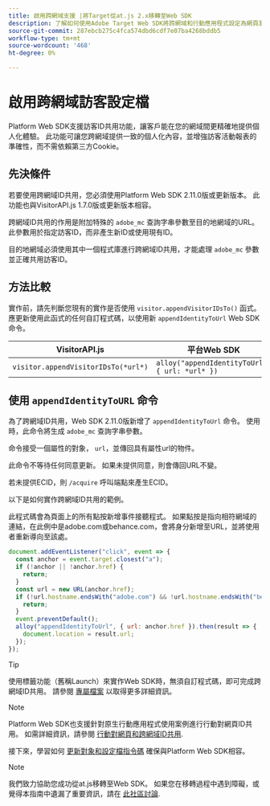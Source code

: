 ```yaml
---
title: 啟用跨網域支援 |將Target從at.js 2.x移轉至Web SDK
description: 了解如何使用Adobe Target Web SDK將跨網域和行動應用程式設定為網頁瀏覽器案例。
source-git-commit: 287ebcb275c4fca574dbd6cdf7e07ba4268bddb5
workflow-type: tm+mt
source-wordcount: '468'
ht-degree: 0%

---
```


# 啟用跨網域訪客設定檔

Platform Web SDK支援訪客ID共用功能，讓客戶能在您的網域間更精確地提供個人化體驗。 此功能可讓您跨網域提供一致的個人化內容，並增強訪客活動報表的準確性，而不需依賴第三方Cookie。

## 先決條件

若要使用跨網域ID共用，您必須使用Platform Web SDK 2.11.0版或更新版本。 此功能也與VisitorAPI.js 1.7.0版或更新版本相容。

跨網域ID共用的作用是附加特殊的 `adobe_mc` 查詢字串參數至目的地網域的URL。 此參數用於指定訪客ID，而非產生新ID或使用現有ID。

目的地網域必須使用其中一個程式庫進行跨網域ID共用，才能處理 `adobe_mc` 參數並正確共用訪客ID。

## 方法比較

實作前，請先判斷您現有的實作是否使用 `visitor.appendVisitorIDsTo()` 函式。 應更新使用此函式的任何自訂程式碼，以使用新 `appendIdentityToUrl` Web SDK命令。

| VisitorAPI.js | 平台Web SDK |
| --- | --- |
| `visitor.appendVisitorIDsTo(*url*)` | `alloy("appendIdentityToUrl", { url: *url* })` |

## 使用 `appendIdentityToURL` 命令

為了跨網域ID共用，Web SDK 2.11.0版新增了 `appendIdentityToUrl` 命令。 使用時，此命令將生成 `adobe_mc` 查詢字串參數。

命令接受一個屬性的對象， `url`，並傳回具有屬性url的物件。

此命令不等待任何同意更新。 如果未提供同意，則會傳回URL不變。

若未提供ECID，則 `/acquire` 呼叫端點來產生ECID。

以下是如何實作跨網域ID共用的範例。

此程式碼會為頁面上的所有點按新增事件接聽程式。 如果點按是指向相符網域的連結，在此例中是adobe.com或behance.com，會將身分新增至URL，並將使用者重新導向至該處。

```Javascript
document.addEventListener("click", event => {
  const anchor = event.target.closest("a");
  if (!anchor || !anchor.href) {
    return;
  }
  const url = new URL(anchor.href);
  if (!url.hostname.endsWith("adobe.com") && !url.hostname.endsWith("behance.com")) {
    return;
  }
  event.preventDefault();
  alloy("appendIdentityToUrl", { url: anchor.href }).then(result => {
    document.location = result.url;
  });
});
```

>[!TIP]
>
>使用標籤功能（舊稱Launch）來實作Web SDK時，無須自訂程式碼，即可完成跨網域ID共用。 請參閱 [專屬檔案](https://experienceleague.adobe.com/docs/experience-platform/edge/identity/id-sharing.html#tags-extension) 以取得更多詳細資訊。

>[!NOTE]
>
>Platform Web SDK也支援針對原生行動應用程式使用案例進行行動對網頁ID共用。 如需詳細資訊，請參閱 [行動對網頁和跨網域ID共用](https://experienceleague.adobe.com/docs/experience-platform/edge/identity/id-sharing.html).

接下來，學習如何 [更新對象和設定檔指令碼](update-audiences.md) 確保與Platform Web SDK相容。

>[!NOTE]
>
>我們致力協助您成功從at.js移轉至Web SDK。 如果您在移轉過程中遇到障礙，或覺得本指南中遺漏了重要資訊，請在 [此社區討論](https://experienceleaguecommunities.adobe.com/t5/adobe-experience-platform-data/tutorial-discussion-migrate-target-from-at-js-to-web-sdk/m-p/575587#M463).